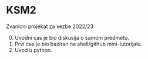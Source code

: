 # KSM2
Zvanicni projekat za vezbe 2022/23

0. Uvodni cas je bio diskusija o samom predmetu.
1. Prvi cas je bio baziran na shell/github mini-tutorijalu.
2. Uvod u python.

